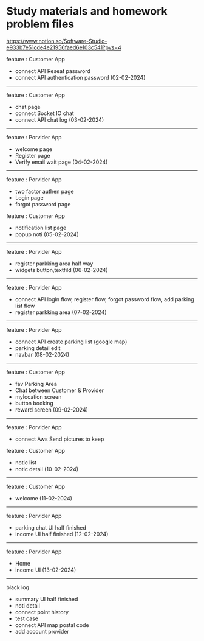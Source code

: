 # Study materials and homework problem files
https://www.notion.so/Software-Studio-e933b7e51cde4e21956faed6e103c541?pvs=4

feature : Customer App
- connect API Reseat password
- connect API authentication password
(02-02-2024)
--------------------------------------------
feature : Customer App
- chat page
- connect Socket IO chat
- connect API chat log
(03-02-2024)
--------------------------------------------
feature : Porvider App
- welcome page
- Register page
- Verify email wait page
(04-02-2024)
--------------------------------------------
feature : Porvider App
- two factor authen page
- Login page
- forgot password page

feature : Customer App
- notification list page
- popup noti 
(05-02-2024)
--------------------------------------------
feature : Porvider App
- register parkking area half way
- widgets button,textfild
(06-02-2024)
--------------------------------------------
feature : Porvider App
- connect API login flow, register flow, forgot password flow, add parking list flow
- register parkking area
(07-02-2024)
--------------------------------------------
feature : Porvider App
- connect API  create parking list (google map)
- parking detail edit
- navbar 
(08-02-2024)
--------------------------------------------
feature : Customer App
- fav Parking Area
- Chat between Customer & Provider
- mylocation screen
- button booking
- reward screen
(09-02-2024)
--------------------------------------------
feature : Porvider App
- connect Aws Send pictures to keep
  
feature : Customer App
- notic list
- notic detail
(10-02-2024)
--------------------------------------------
feature : Customer App
- welcome 
(11-02-2024)
--------------------------------------------
feature : Porvider App
- parking chat UI half finished
- income UI half finished
(12-02-2024)
-------------------------------------------- 
feature : Porvider App
- Home
- income UI
(13-02-2024)
--------------------------------------------

black log
- summary UI half finished
- noti detail
- connect point history
- test case
- connect API map postal code
- add account provider
